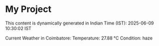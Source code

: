 # My Project

This content is dynamically generated in Indian Time (IST): 2025-06-09 10:30:02 IST


Current Weather in Coimbatore:
Temperature: 27.88 °C
Condition: haze
